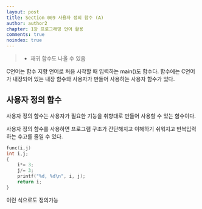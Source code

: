 ```yaml
---
layout: post
title: Section 009 사용자 정의 함수 (A)
author: author2
chapter: 1장 프로그래밍 언어 활용
comments: true
noindex: true
---
```

>- 재귀 함수도 나올 수 있음

C언어는 함수 지향 언어로 처음 시작할 때 입력하는 main()도 함수다. 함수에는 C언어가 내장되어 있는 내장 함수와 사용자가 만들어 사용하는 사용자 함수가 있다.

## 사용자 정의 함수

사용자 정의 함수는 사용자가 필요한 기능을 취향대로 만들어 사용할 수 있는 함수이다.

사용자 정의 함수를 사용하면 프로그램 구조가 간단해지고 이해하기 쉬워지고 반복입력하는 수고를 줄일 수 있다.

```c
func(i,j)
int i,j;
{
    i*= 3;
    j/= 3;
    printf("%d, %d\n", i, j);
    return i;
}
```
이런 식으로도 정의가능
